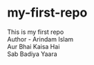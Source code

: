 # my-first-repo
This is my first repo
<br>
Author - Arindam Islam
<br>
Aur Bhai Kaisa Hai
<br>
Sab Badiya Yaara